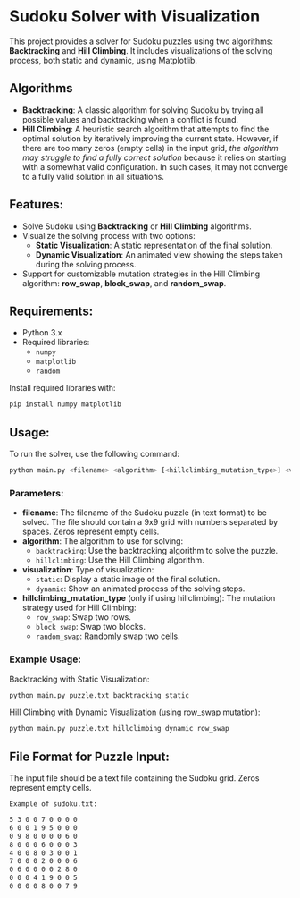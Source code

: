 # Sudoku Solver with Visualization

This project provides a solver for Sudoku puzzles using two algorithms: **Backtracking** and **Hill Climbing**. It includes visualizations of the solving process, both static and dynamic, using Matplotlib. 

## Algorithms

- **Backtracking**: A classic algorithm for solving Sudoku by trying all possible values and backtracking when a conflict is found.
- **Hill Climbing**: A heuristic search algorithm that attempts to find the optimal solution by iteratively improving the current state. However, if there are too many zeros (empty cells) in the input grid, *the algorithm may struggle to find a fully correct solution* because it relies on starting with a somewhat valid configuration. In such cases, it may not converge to a fully valid solution in all situations.


## Features:
- Solve Sudoku using **Backtracking** or **Hill Climbing** algorithms.
- Visualize the solving process with two options:
  - **Static Visualization**: A static representation of the final solution.
  - **Dynamic Visualization**: An animated view showing the steps taken during the solving process.
- Support for customizable mutation strategies in the Hill Climbing algorithm: **row_swap**, **block_swap**, and **random_swap**.

## Requirements:
- Python 3.x
- Required libraries: 
  - `numpy`
  - `matplotlib`
  - `random`

Install required libraries with:
```bash
pip install numpy matplotlib
```

## Usage:

To run the solver, use the following command:
```bash
python main.py <filename> <algorithm> [<hillclimbing_mutation_type>] <visualization>
```
### Parameters:

- **filename**: The filename of the Sudoku puzzle (in text format) to be solved. The file should contain a 9x9 grid with numbers separated by spaces. Zeros represent empty cells.
- **algorithm**: The algorithm to use for solving:
  - `backtracking`: Use the backtracking algorithm to solve the puzzle.
  - `hillclimbing`: Use the Hill Climbing algorithm.
- **visualization**: Type of visualization:
  - `static`: Display a static image of the final solution.
  - `dynamic`: Show an animated process of the solving steps.
- **hillclimbing_mutation_type** (only if using hillclimbing): The mutation strategy used for Hill Climbing:
  - `row_swap`: Swap two rows.
  - `block_swap`: Swap two blocks.
  - `random_swap`: Randomly swap two cells.
 
### Example Usage:

Backtracking with Static Visualization:

```bash
python main.py puzzle.txt backtracking static
```

Hill Climbing with Dynamic Visualization (using row_swap mutation):

```bash
python main.py puzzle.txt hillclimbing dynamic row_swap
```


## File Format for Puzzle Input:

The input file should be a text file containing the Sudoku grid. Zeros represent empty cells.

`Example of sudoku.txt:`

```bash
5 3 0 0 7 0 0 0 0
6 0 0 1 9 5 0 0 0
0 9 8 0 0 0 0 6 0
8 0 0 0 6 0 0 0 3
4 0 0 8 0 3 0 0 1
7 0 0 0 2 0 0 0 6
0 6 0 0 0 0 2 8 0
0 0 0 4 1 9 0 0 5
0 0 0 0 8 0 0 7 9
```

